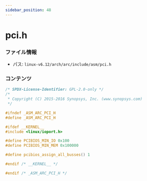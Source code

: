 ```yaml
---
sidebar_position: 48
---
```

# pci.h

### ファイル情報

- パス: `linux-v6.12/arch/arc/include/asm/pci.h`

### コンテンツ

```h
/* SPDX-License-Identifier: GPL-2.0-only */
/*
 * Copyright (C) 2015-2016 Synopsys, Inc. (www.synopsys.com)
 */

#ifndef _ASM_ARC_PCI_H
#define _ASM_ARC_PCI_H

#ifdef __KERNEL__
#include <linux/ioport.h>

#define PCIBIOS_MIN_IO 0x100
#define PCIBIOS_MIN_MEM 0x100000

#define pcibios_assign_all_busses()	1

#endif /* __KERNEL__ */

#endif /* _ASM_ARC_PCI_H */

```
